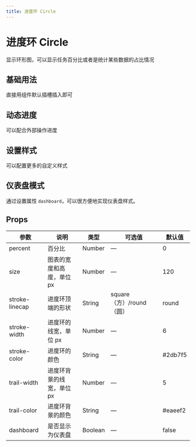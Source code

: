 ```yaml
---
title: 进度环 Circle
---
```


# 进度环 Circle

显示环形图，可以显示任务百分比或者是统计某些数据的占比情况

## 基础用法

直接用组件默认插槽插入即可

<preview path="./demo/Circle/Basic.vue"></preview>

## 动态进度

可以配合外部操作进度

<preview path="./demo/Circle/Progress.vue"></preview>

## 设置样式

可以配置更多的自定义样式

<preview path="./demo/Circle/Style.vue"></preview>

## 仪表盘模式

通过设置属性 `dashboard`，可以很方便地实现仪表盘样式。

<preview path="./demo/Circle/Dashboard.vue"></preview>

## Props

| 参数           | 说明                      | 类型    | 可选值                   | 默认值  |
| -------------- | ------------------------- | ------- | ------------------------ | ------- |
| percent        | 百分比                    | Number  | —                        | 0       |
| size           | 图表的宽度和高度，单位 px | Number  | —                        | 120     |
| stroke-linecap | 进度环顶端的形状          | String  | square（方）/round（圆） | round   |
| stroke-width   | 进度环的线宽，单位 px     | Number  | —                        | 6       |
| stroke-color   | 进度环的颜色              | String  | —                        | #2db7f5 |
| trail-width    | 进度环背景的线宽，单位 px | Number  | —                        | 5       |
| trail-color    | 进度环背景的颜色          | String  | —                        | #eaeef2 |
| dashboard      | 是否显示为仪表盘          | Boolean | —                        | false   |
